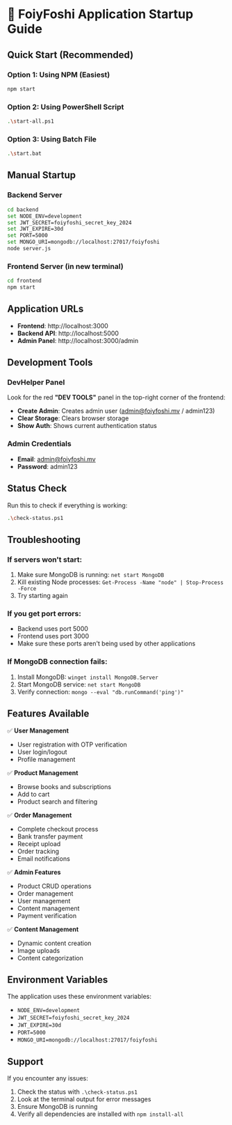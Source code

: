 # 🚀 FoiyFoshi Application Startup Guide

## Quick Start (Recommended)

### Option 1: Using NPM (Easiest)
```bash
npm start
```

### Option 2: Using PowerShell Script
```bash
.\start-all.ps1
```

### Option 3: Using Batch File
```bash
.\start.bat
```

## Manual Startup

### Backend Server
```bash
cd backend
set NODE_ENV=development
set JWT_SECRET=foiyfoshi_secret_key_2024
set JWT_EXPIRE=30d
set PORT=5000
set MONGO_URI=mongodb://localhost:27017/foiyfoshi
node server.js
```

### Frontend Server (in new terminal)
```bash
cd frontend
npm start
```

## Application URLs

- **Frontend**: http://localhost:3000
- **Backend API**: http://localhost:5000
- **Admin Panel**: http://localhost:3000/admin

## Development Tools

### DevHelper Panel
Look for the red **"DEV TOOLS"** panel in the top-right corner of the frontend:
- **Create Admin**: Creates admin user (admin@foiyfoshi.mv / admin123)
- **Clear Storage**: Clears browser storage
- **Show Auth**: Shows current authentication status

### Admin Credentials
- **Email**: admin@foiyfoshi.mv
- **Password**: admin123

## Status Check

Run this to check if everything is working:
```bash
.\check-status.ps1
```

## Troubleshooting

### If servers won't start:
1. Make sure MongoDB is running: `net start MongoDB`
2. Kill existing Node processes: `Get-Process -Name "node" | Stop-Process -Force`
3. Try starting again

### If you get port errors:
- Backend uses port 5000
- Frontend uses port 3000
- Make sure these ports aren't being used by other applications

### If MongoDB connection fails:
1. Install MongoDB: `winget install MongoDB.Server`
2. Start MongoDB service: `net start MongoDB`
3. Verify connection: `mongo --eval "db.runCommand('ping')"`

## Features Available

✅ **User Management**
- User registration with OTP verification
- User login/logout
- Profile management

✅ **Product Management**
- Browse books and subscriptions
- Add to cart
- Product search and filtering

✅ **Order Management**
- Complete checkout process
- Bank transfer payment
- Receipt upload
- Order tracking
- Email notifications

✅ **Admin Features**
- Product CRUD operations
- Order management
- User management
- Content management
- Payment verification

✅ **Content Management**
- Dynamic content creation
- Image uploads
- Content categorization

## Environment Variables

The application uses these environment variables:
- `NODE_ENV=development`
- `JWT_SECRET=foiyfoshi_secret_key_2024`
- `JWT_EXPIRE=30d`
- `PORT=5000`
- `MONGO_URI=mongodb://localhost:27017/foiyfoshi`

## Support

If you encounter any issues:
1. Check the status with `.\check-status.ps1`
2. Look at the terminal output for error messages
3. Ensure MongoDB is running
4. Verify all dependencies are installed with `npm install-all` 